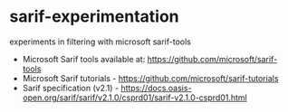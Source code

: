 # sarif-experimentation
experiments in filtering with microsoft sarif-tools

- Microsoft Sarif tools available at: https://github.com/microsoft/sarif-tools
- Microsoft Sarif tutorials - https://github.com/microsoft/sarif-tutorials
- Sarif specification (v2.1) - https://docs.oasis-open.org/sarif/sarif/v2.1.0/csprd01/sarif-v2.1.0-csprd01.html

